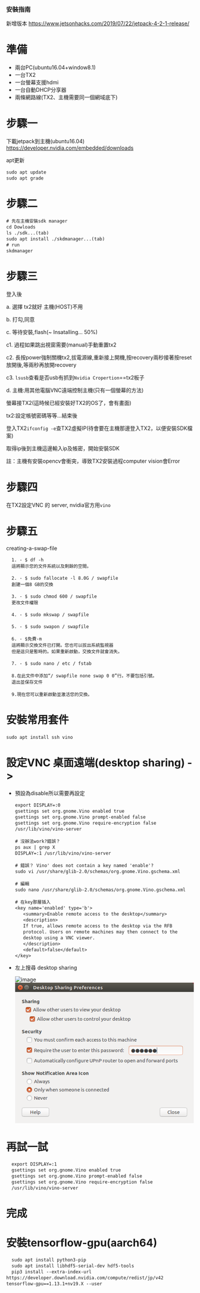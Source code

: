 ### 安裝指南

新增版本
https://www.jetsonhacks.com/2019/07/22/jetpack-4-2-1-release/

# 準備

* 兩台PC(ubuntu16.04+window8.1)
* 一台TX2
* 一台螢幕支援hdmi
* 一台自動DHCP分享器
* 兩條網路線(TX2、主機需要同一個網域底下)


# 步驟一

下載jetpack到主機(ubuntu16.04)
https://developer.nvidia.com/embedded/downloads

apt更新
```
sudo apt update
sudo apt grade
```

# 步驟二

```
# 先在主機安裝sdk manager
cd Dowloads
ls ./sdk...(tab)
sudo apt install ./skdmanager...(tab)
# run
skdmanager
```

# 步驟三

登入後

a. 選擇 tx2就好 主機(HOST)不用

b. 打勾,同意

c. 等待安裝,flash(~ Insatalling... 50%)

  c1. 過程如果跳出視窗需要(manual)手動重置tx2
  
  c2. 長按power強制關機tx2,拔電源線,重新接上開機,按recovery兩秒接著按reset放開後,等兩秒再放開recovery
  
  c3. `lsusb`查看是否usb有抓到`Nvidia Cropertion`==tx2板子
  
d. 主機:用其他電腦VNC遠端控制主機(只有一個螢幕的方法)

螢幕接TX2(這時候已經安裝好TX2的OS了，會有畫面)

tx2:設定帳號密碼等等...結束後

登入TX2`ifconfig -e`查TX2虛擬IP(待會要在主機那邊登入TX2，以便安裝SDK檔案)

取得ip後到主機這邊輸入ip及帳密，開始安裝SDK

註：主機有安裝opencv會衝突，導致TX2安裝過程computer vision會Error

# 步驟四

在TX2設定VNC 的 server, nvidia官方用`vino`

# 步驟五

creating-a-swap-file
      
      1. - $ df -h 
      這將顯示您的文件系統以及剩餘的空間。
      
      2. - $ sudo fallocate -l 8.0G / swapfile 
      創建一個8 GB的交換
      
      3. - $ sudo chmod 600 / swapfile 
      更改文件權限
      
      4. - $ sudo mkswap / swapfile 
      
      5. - $ sudo swapon / swapfile 
      
      6. - $免費-m
      這將顯示交換文件已打開。您也可以拔出系統監視器
      但是這只是暫時的。如果重新啟動，交換文件就會消失。 
      
      7. - $ sudo nano / etc / fstab 
      
      8.在此文件中添加“/ swapfile none swap 0 0”行。不要包括引號。
      退出並保存文件
      
      9.現在您可以重新啟動並激活您的交換。 
      
# 安裝常用套件
`sudo apt install ssh vino`

# 設定VNC 桌面遠端(desktop sharing) -> 
  * 預設為disable所以需要再設定
      ```
      export DISPLAY=:0
      gsettings set org.gnome.Vino enabled true
      gsettings set org.gnome.Vino prompt-enabled false
      gsettings set org.gnome.Vino require-encryption false
      /usr/lib/vino/vino-server
      
      # 沒辦法work?錯誤？
      ps aux | grep X
      DISPLAY=:1 /usr/lib/vino/vino-server
      
      # 錯誤？ Vino' does not contain a key named 'enable'?
      sudo vi /usr/share/glib-2.0/schemas/org.gnome.Vino.gschema.xml
      
      # 編輯 
      sudo nano /usr/share/glib-2.0/schemas/org.gnome.Vino.gschema.xml
      
      # 在key那層插入
      <key name='enabled' type='b'>
         <summary>Enable remote access to the desktop</summary>
         <description>
         If true, allows remote access to the desktop via the RFB
         protocol. Users on remote machines may then connect to the
         desktop using a VNC viewer.
         </description>
         <default>false</default>
      </key>
      ```
      
   * 左上搜尋 desktop sharing
   
      ![image](https://github.com/shift093/JetsonTX2NeedInstall/blob/master/jetson_setup.png)
      ![image](jetson_setup.png)

# 再試一試
      export DISPLAY=:1
      gsettings set org.gnome.Vino enabled true
      gsettings set org.gnome.Vino prompt-enabled false
      gsettings set org.gnome.Vino require-encryption false
      /usr/lib/vino/vino-server
      
# 完成

# 安裝tensorflow-gpu(aarch64)
      sudo apt install python3-pip 
      sudo apt install libhdf5-serial-dev hdf5-tools
      pip3 install --extra-index-url https://developer.download.nvidia.com/compute/redist/jp/v42 tensorflow-gpu==1.13.1+nv19.X --user

